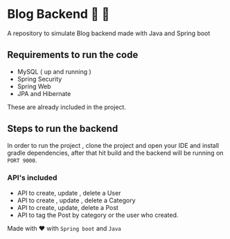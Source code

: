 # Blog Backend :tada: :rocket:
A repository to simulate Blog backend made with Java and Spring boot

## Requirements to run the code
- MySQL ( up and running )
- Spring Security
- Spring Web
- JPA and Hibernate

These are already included in the project.

## Steps to run the backend
In order to run the project , clone the project and open your IDE and install gradle dependencies, after that hit build and the backend will be running on `PORT 9000`.

### API's included
- API to create, update , delete a User
- API to create , update , delete a Category
- API to create, update, delete a Post
- API to tag the Post by category or the user who created.


Made with ❤️ with `Spring boot` and `Java`
